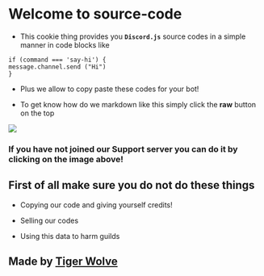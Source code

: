Welcome to source-code
====================

- This cookie thing provides you **`Discord.js`** source codes in a simple manner in code blocks like 

```
if (command === 'say-hi') {
message.channel.send ("Hi")
}
```

- Plus we allow to copy paste these codes for your bot!

- To get know how do we markdown like this simply click the **raw** button on the top

[![](https://cdn.glitch.com/276c8ad7-cbab-4801-8934-39c03158b0c6%2FPicsArt_08-25-01.13.08.png?1539019422575)](https://discordapp.com/invite/hn5FK2e)

### If you have not joined our Support server you can do it by clicking on the image above!

First of all make sure you do not do these things
-------------------------------------------

- Copying our code and giving yourself credits!

- Selling our codes

- Using this data to harm guilds

Made by __[Tiger Wolve](https://discordapp.com/invite/hn5FK2e)__
------------
